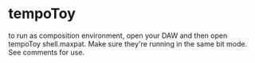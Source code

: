 tempoToy
========

to run as composition environment, open your DAW and then open tempoToy shell.maxpat. Make sure they're running in the same bit mode. See comments for use.